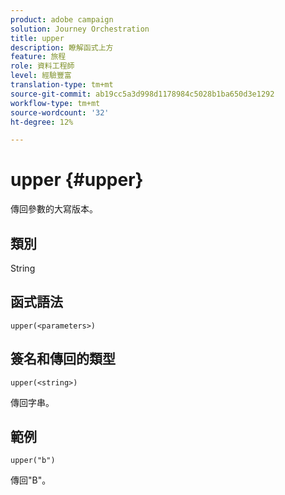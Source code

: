 ```yaml
---
product: adobe campaign
solution: Journey Orchestration
title: upper
description: 瞭解函式上方
feature: 旅程
role: 資料工程師
level: 經驗豐富
translation-type: tm+mt
source-git-commit: ab19cc5a3d998d1178984c5028b1ba650d3e1292
workflow-type: tm+mt
source-wordcount: '32'
ht-degree: 12%

---
```



# upper {#upper}

傳回參數的大寫版本。

## 類別

String

## 函式語法

`upper(<parameters>)`

## 簽名和傳回的類型

`upper(<string>)`

傳回字串。

## 範例

`upper("b")`

傳回&quot;B&quot;。
